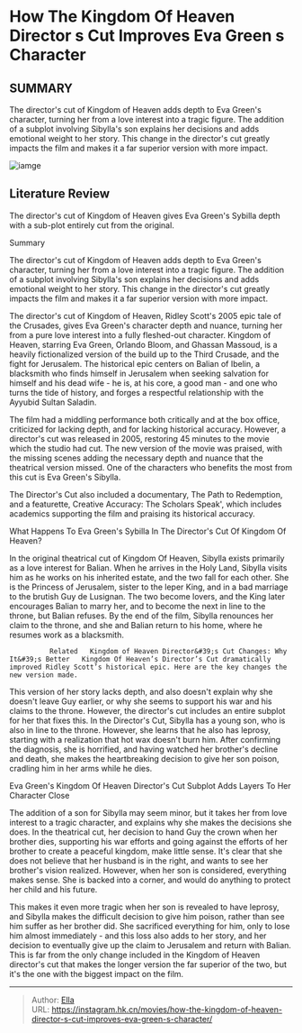 # How The Kingdom Of Heaven Director s Cut Improves Eva Green s Character


## SUMMARY 



  The director&#39;s cut of Kingdom of Heaven adds depth to Eva Green&#39;s character, turning her from a love interest into a tragic figure.   The addition of a subplot involving Sibylla&#39;s son explains her decisions and adds emotional weight to her story.   This change in the director&#39;s cut greatly impacts the film and makes it a far superior version with more impact.  

![iamge](https://static1.srcdn.com/wordpress/wp-content/uploads/2023/11/eva-green-as-sibylla-in-kingdom-of-heaven.jpg)

## Literature Review
The director&#39;s cut of Kingdom of Heaven gives Eva Green&#39;s Sybilla depth with a sub-plot entirely cut from the original. 


Summary

  The director&#39;s cut of Kingdom of Heaven adds depth to Eva Green&#39;s character, turning her from a love interest into a tragic figure.   The addition of a subplot involving Sibylla&#39;s son explains her decisions and adds emotional weight to her story.   This change in the director&#39;s cut greatly impacts the film and makes it a far superior version with more impact.  






The director&#39;s cut of Kingdom of Heaven, Ridley Scott&#39;s 2005 epic tale of the Crusades, gives Eva Green&#39;s character depth and nuance, turning her from a pure love interest into a fully fleshed-out character. Kingdom of Heaven, starring Eva Green, Orlando Bloom, and Ghassan Massoud, is a heavily fictionalized version of the build up to the Third Crusade, and the fight for Jerusalem. The historical epic centers on Balian of Ibelin, a blacksmith who finds himself in Jerusalem when seeking salvation for himself and his dead wife - he is, at his core, a good man - and one who turns the tide of history, and forges a respectful relationship with the Ayyubid Sultan Saladin.

The film had a middling performance both critically and at the box office, criticized for lacking depth, and for lacking historical accuracy. However, a director&#39;s cut was released in 2005, restoring 45 minutes to the movie which the studio had cut. The new version of the movie was praised, with the missing scenes adding the necessary depth and nuance that the theatrical version missed. One of the characters who benefits the most from this cut is Eva Green&#39;s Sibylla.



The Director&#39;s Cut also included a documentary, The Path to Redemption, and a featurette, Creative Accuracy: The Scholars Speak&#39;, which includes academics supporting the film and praising its historical accuracy.





 What Happens To Eva Green&#39;s Sybilla In The Director&#39;s Cut Of Kingdom Of Heaven? 
          

In the original theatrical cut of Kingdom Of Heaven, Sibylla exists primarily as a love interest for Balian. When he arrives in the Holy Land, Sibylla visits him as he works on his inherited estate, and the two fall for each other. She is the Princess of Jerusalem, sister to the leper King, and in a bad marriage to the brutish Guy de Lusignan. The two become lovers, and the King later encourages Balian to marry her, and to become the next in line to the throne, but Balian refuses. By the end of the film, Sibylla renounces her claim to the throne, and she and Balian return to his home, where he resumes work as a blacksmith.

              Related   Kingdom of Heaven Director&#39;s Cut Changes: Why It&#39;s Better   Kingdom Of Heaven’s Director’s Cut dramatically improved Ridley Scott’s historical epic. Here are the key changes the new version made.    

This version of her story lacks depth, and also doesn&#39;t explain why she doesn&#39;t leave Guy earlier, or why she seems to support his war and his claims to the throne. However, the director&#39;s cut includes an entire subplot for her that fixes this. In the Director&#39;s Cut, Sibylla has a young son, who is also in line to the throne. However, she learns that he also has leprosy, starting with a realization that hot wax doesn&#39;t burn him. After confirming the diagnosis, she is horrified, and having watched her brother&#39;s decline and death, she makes the heartbreaking decision to give her son poison, cradling him in her arms while he dies.



 Eva Green&#39;s Kingdom Of Heaven Director&#39;s Cut Subplot Adds Layers To Her Character 
   Close     

The addition of a son for Sibylla may seem minor, but it takes her from love interest to a tragic character, and explains why she makes the decisions she does. In the theatrical cut, her decision to hand Guy the crown when her brother dies, supporting his war efforts and going against the efforts of her brother to create a peaceful kingdom, make little sense. It&#39;s clear that she does not believe that her husband is in the right, and wants to see her brother&#39;s vision realized. However, when her son is considered, everything makes sense. She is backed into a corner, and would do anything to protect her child and his future.

This makes it even more tragic when her son is revealed to have leprosy, and Sibylla makes the difficult decision to give him poison, rather than see him suffer as her brother did. She sacrificed everything for him, only to lose him almost immediately - and this loss also adds to her story, and her decision to eventually give up the claim to Jerusalem and return with Balian. This is far from the only change included in the Kingdom of Heaven director&#39;s cut that makes the longer version the far superior of the two, but it&#39;s the one with the biggest impact on the film.



---

> Author: [Ella](https://instagram.hk.cn/)  
> URL: https://instagram.hk.cn/movies/how-the-kingdom-of-heaven-director-s-cut-improves-eva-green-s-character/  

